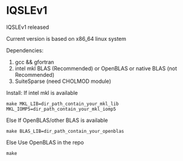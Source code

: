 # IQSLEv1
IQSLEv1 released

Current version is based on x86_64 linux system 

Dependencies:
1. gcc && gfortran
2. intel mkl BLAS (Recommended) or OpenBLAS or native BLAS (not Recommended)
3. SuiteSparse (need CHOLMOD module)

Install:
If intel mkl is available
```
make MKL_LIB=dir_path_contain_your_mkl_lib MKL_IOMP5=dir_path_contain_your_mkl_iomp5
```
Else If OpenBLAS/other BLAS is available
```
make BLAS_LIB=dir_path_contain_your_openblas
```
Else Use OpenBLAS in the repo
```
make
```

